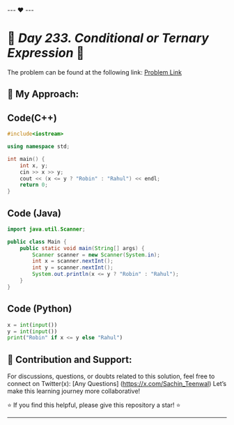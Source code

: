 --- ❤️ ---

# 🚀 _Day 233. Conditional or Ternary Expression_ 🧠


The problem can be found at the following link: [Problem Link](https://www.interviewbit.com/problems/conditional-or-ternary-expression/)

## 🎯 **My Approach:**


## Code(C++)
```cpp
#include<iostream>

using namespace std;

int main() {
    int x, y;
    cin >> x >> y;
    cout << (x <= y ? "Robin" : "Rahul") << endl;
    return 0;
}
```

## Code (Java)

```java
import java.util.Scanner;

public class Main {
    public static void main(String[] args) {
        Scanner scanner = new Scanner(System.in);
        int x = scanner.nextInt();
        int y = scanner.nextInt();
        System.out.println(x <= y ? "Robin" : "Rahul");
    }
}
```

## Code (Python)

```python
x = int(input())
y = int(input())
print("Robin" if x <= y else "Rahul")
```



## 🎯 **Contribution and Support:**

For discussions, questions, or doubts related to this solution, feel free to connect on Twitter(x): [Any Questions] (https://x.com/Sachin_Teenwal) Let’s make this learning journey more collaborative!

⭐ If you find this helpful, please give this repository a star! ⭐

---
